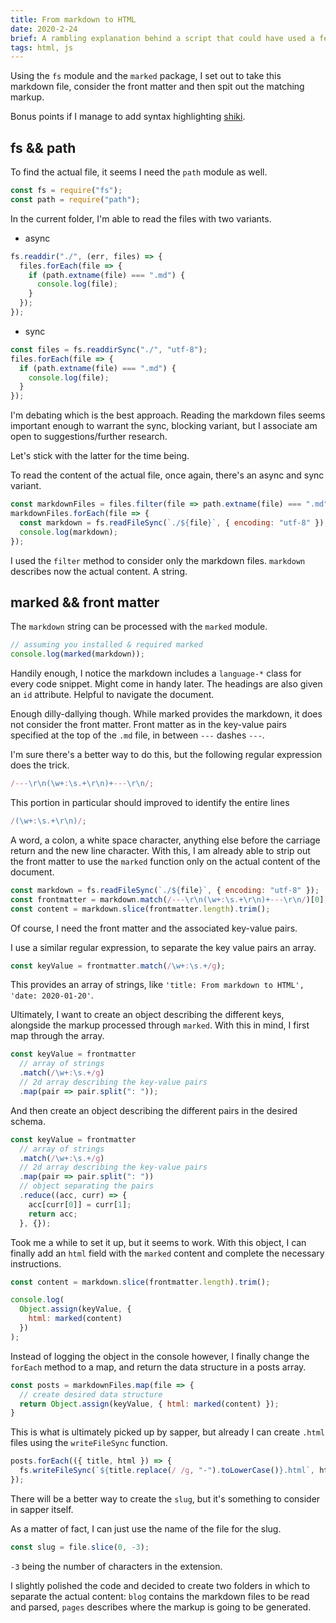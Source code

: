 ```yaml
---
title: From markdown to HTML
date: 2020-2-24
brief: A rambling explanation behind a script that could have used a few more packages.
tags: html, js
---
```


Using the `fs` module and the `marked` package, I set out to take this markdown file, consider the front matter and then spit out the matching markup.

Bonus points if I manage to add syntax highlighting [shiki](https://github.com/octref/shiki).

## fs && path

To find the actual file, it seems I need the `path` module as well.

```js
const fs = require("fs");
const path = require("path");
```

In the current folder, I'm able to read the files with two variants.

- async

```js
fs.readdir("./", (err, files) => {
  files.forEach(file => {
    if (path.extname(file) === ".md") {
      console.log(file);
    }
  });
});
```

- sync

```js
const files = fs.readdirSync("./", "utf-8");
files.forEach(file => {
  if (path.extname(file) === ".md") {
    console.log(file);
  }
});
```

I'm debating which is the best approach. Reading the markdown files seems important enough to warrant the sync, blocking variant, but I associate am open to suggestions/further research.

Let's stick with the latter for the time being.

To read the content of the actual file, once again, there's an async and sync variant.

```js
const markdownFiles = files.filter(file => path.extname(file) === ".md");
markdownFiles.forEach(file => {
  const markdown = fs.readFileSync(`./${file}`, { encoding: "utf-8" });
  console.log(markdown);
});
```

I used the `filter` method to consider only the markdown files. `markdown` describes now the actual content. A string.

## marked && front matter

The `markdown` string can be processed with the `marked` module.

```js
// assuming you installed & required marked
console.log(marked(markdown));
```

Handily enough, I notice the markdown includes a `language-*` class for every code snippet. Might come in handy later. The headings are also given an `id` attribute. Helpful to navigate the document.

Enough dilly-dallying though. While marked provides the markdown, it does not consider the front matter. Front matter as in the key-value pairs specified at the top of the `.md` file, in between `---` dashes `---`.

I'm sure there's a better way to do this, but the following regular expression does the trick.

```js
/---\r\n(\w+:\s.+\r\n)+---\r\n/;
```

This portion in particular should improved to identify the entire lines

```js
/(\w+:\s.+\r\n)/;
```

A word, a colon, a white space character, anything else before the carriage return and the new line character. With this, I am already able to strip out the front matter to use the `marked` function only on the actual content of the document.

```js
const markdown = fs.readFileSync(`./${file}`, { encoding: "utf-8" });
const frontmatter = markdown.match(/---\r\n(\w+:\s.+\r\n)+---\r\n/)[0];
const content = markdown.slice(frontmatter.length).trim();
```

Of course, I need the front matter and the associated key-value pairs.

I use a similar regular expression, to separate the key value pairs an array.

```js
const keyValue = frontmatter.match(/\w+:\s.+/g);
```

This provides an array of strings, like `'title: From markdown to HTML', 'date: 2020-01-20'`.

Ultimately, I want to create an object describing the different keys, alongside the markup processed through `marked`. With this in mind, I first map through the array.

```js
const keyValue = frontmatter
  // array of strings
  .match(/\w+:\s.+/g)
  // 2d array describing the key-value pairs
  .map(pair => pair.split(": "));
```

And then create an object describing the different pairs in the desired schema.

```js
const keyValue = frontmatter
  // array of strings
  .match(/\w+:\s.+/g)
  // 2d array describing the key-value pairs
  .map(pair => pair.split(": "))
  // object separating the pairs
  .reduce((acc, curr) => {
    acc[curr[0]] = curr[1];
    return acc;
  }, {});
```

Took me a while to set it up, but it seems to work. With this object, I can finally add an `html` field with the `marked` content and complete the necessary instructions.

```js
const content = markdown.slice(frontmatter.length).trim();

console.log(
  Object.assign(keyValue, {
    html: marked(content)
  })
);
```

Instead of logging the object in the console however, I finally change the `forEach` method to a map, and return the data structure in a posts array.

```js
const posts = markdownFiles.map(file => {
  // create desired data structure
  return Object.assign(keyValue, { html: marked(content) });
}
```

This is what is ultimately picked up by sapper, but already I can create `.html` files using the `writeFileSync` function.

```js
posts.forEach(({ title, html }) => {
  fs.writeFileSync(`${title.replace(/ /g, "-").toLowerCase()}.html`, html);
});
```

There will be a better way to create the `slug`, but it's something to consider in sapper itself.

As a matter of fact, I can just use the name of the file for the slug.

```js
const slug = file.slice(0, -3);
```

`-3` being the number of characters in the extension.

I slightly polished the code and decided to create two folders in which to separate the actual content: `blog` contains the markdown files to be read and parsed, `pages` describes where the markup is going to be generated.

